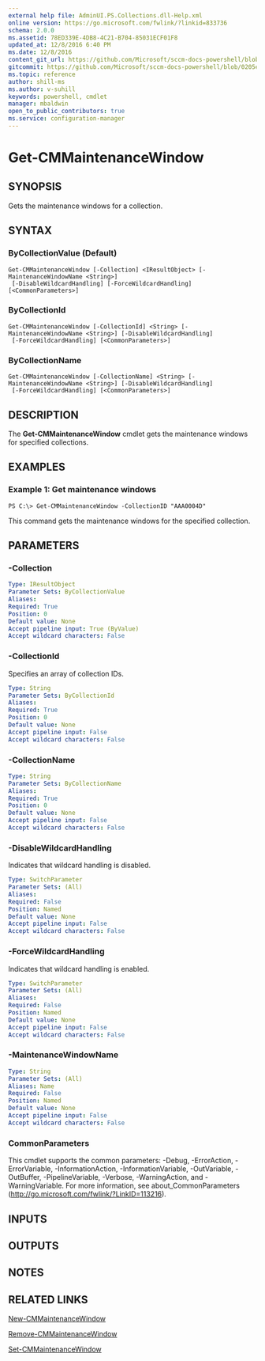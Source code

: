 ```yaml
---
external help file: AdminUI.PS.Collections.dll-Help.xml
online version: https://go.microsoft.com/fwlink/?linkid=833736
schema: 2.0.0
ms.assetid: 78ED339E-4DB8-4C21-B704-85031ECF01F8
updated_at: 12/8/2016 6:40 PM
ms.date: 12/8/2016
content_git_url: https://github.com/Microsoft/sccm-docs-powershell/blob/master/sccm-cmdlets/ConfigurationManager/vlatest/Get-CMMaintenanceWindow.md
gitcommit: https://github.com/Microsoft/sccm-docs-powershell/blob/0205e569abecf1b4e1b2b342947b87a3691b29a5/sccm-cmdlets/ConfigurationManager/vlatest/Get-CMMaintenanceWindow.md
ms.topic: reference
author: shill-ms
ms.author: v-suhill
keywords: powershell, cmdlet
manager: mbaldwin
open_to_public_contributors: true
ms.service: configuration-manager
---
```


# Get-CMMaintenanceWindow

## SYNOPSIS
Gets the maintenance windows for a collection.

## SYNTAX

### ByCollectionValue (Default)
```
Get-CMMaintenanceWindow [-Collection] <IResultObject> [-MaintenanceWindowName <String>]
 [-DisableWildcardHandling] [-ForceWildcardHandling] [<CommonParameters>]
```

### ByCollectionId
```
Get-CMMaintenanceWindow [-CollectionId] <String> [-MaintenanceWindowName <String>] [-DisableWildcardHandling]
 [-ForceWildcardHandling] [<CommonParameters>]
```

### ByCollectionName
```
Get-CMMaintenanceWindow [-CollectionName] <String> [-MaintenanceWindowName <String>] [-DisableWildcardHandling]
 [-ForceWildcardHandling] [<CommonParameters>]
```

## DESCRIPTION
The **Get-CMMaintenanceWindow** cmdlet gets the maintenance windows for specified collections.

## EXAMPLES

### Example 1: Get maintenance windows
```
PS C:\> Get-CMMaintenanceWindow -CollectionID "AAA0004D"
```

This command gets the maintenance windows for the specified collection.

## PARAMETERS

### -Collection


```yaml
Type: IResultObject
Parameter Sets: ByCollectionValue
Aliases: 
Required: True
Position: 0
Default value: None
Accept pipeline input: True (ByValue)
Accept wildcard characters: False
```

### -CollectionId
Specifies an array of collection IDs.

```yaml
Type: String
Parameter Sets: ByCollectionId
Aliases: 
Required: True
Position: 0
Default value: None
Accept pipeline input: False
Accept wildcard characters: False
```

### -CollectionName


```yaml
Type: String
Parameter Sets: ByCollectionName
Aliases: 
Required: True
Position: 0
Default value: None
Accept pipeline input: False
Accept wildcard characters: False
```

### -DisableWildcardHandling
Indicates that wildcard handling is disabled.

```yaml
Type: SwitchParameter
Parameter Sets: (All)
Aliases: 
Required: False
Position: Named
Default value: None
Accept pipeline input: False
Accept wildcard characters: False
```

### -ForceWildcardHandling
Indicates that wildcard handling is enabled.

```yaml
Type: SwitchParameter
Parameter Sets: (All)
Aliases: 
Required: False
Position: Named
Default value: None
Accept pipeline input: False
Accept wildcard characters: False
```

### -MaintenanceWindowName


```yaml
Type: String
Parameter Sets: (All)
Aliases: Name
Required: False
Position: Named
Default value: None
Accept pipeline input: False
Accept wildcard characters: False
```

### CommonParameters
This cmdlet supports the common parameters: -Debug, -ErrorAction, -ErrorVariable, -InformationAction, -InformationVariable, -OutVariable, -OutBuffer, -PipelineVariable, -Verbose, -WarningAction, and -WarningVariable. For more information, see about_CommonParameters (http://go.microsoft.com/fwlink/?LinkID=113216).

## INPUTS

## OUTPUTS

## NOTES

## RELATED LINKS

[New-CMMaintenanceWindow](xref:ConfigurationManager/vlatest/New-CMMaintenanceWindow.md)

[Remove-CMMaintenanceWindow](xref:ConfigurationManager/vlatest/Remove-CMMaintenanceWindow.md)

[Set-CMMaintenanceWindow](xref:ConfigurationManager/vlatest/Set-CMMaintenanceWindow.md)


